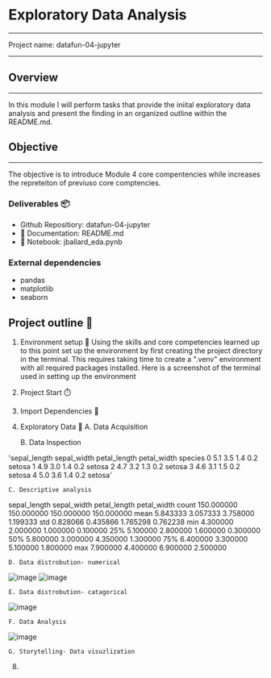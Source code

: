  # Exploratory Data Analysis
______________________________________________________________
Project name: datafun-04-jupyter
___________________________________________________________
## Overview
____________________________________________________________
 In this module I will perform tasks that provide the iniital exploratory data analysis and present the finding in an organized outline within the README.md. 

## Objective
_____________________________________________________
 The objective is to introduce Module 4 core compentencies while increases the repreteiton of previuso core comptencies.


### Deliverables 📦
* Github Repositiory: datafun-04-jupyter
* 📰 Documentation: README.md
* 📔 Notebook: jballard_eda.pynb

### External dependencies
- pandas
- matplotlib
- seaborn
  
## Project outline 📝
 1. Environment setup 🌲
    Using the skills and core competencies learned up to this point set up the environment by first creating the project directory in the terminal.  This requires taking time to create a ".venv" environment with all required packages installed. Here is a screenshot of the terminal used in setting up the environment
    ![]()
 3. Project Start ⏱️
 
    
    

 5. Import Dependencies 🐼

 6. Exploratory Data 🧭
    A. Data Acquisition
    
    B. Data Inspection
    
'sepal_length  sepal_width  petal_length  petal_width species
0           5.1          3.5           1.4          0.2  setosa
1           4.9          3.0           1.4          0.2  setosa
2           4.7          3.2           1.3          0.2  setosa
3           4.6          3.1           1.5          0.2  setosa
4           5.0          3.6           1.4          0.2  setosa'
  
   
    C. Descriptive analysis

   sepal_length  sepal_width  petal_length  petal_width
count    150.000000   150.000000    150.000000   150.000000
mean       5.843333     3.057333      3.758000     1.199333
std        0.828066     0.435866      1.765298     0.762238
min        4.300000     2.000000      1.000000     0.100000
25%        5.100000     2.800000      1.600000     0.300000
50%        5.800000     3.000000      4.350000     1.300000
75%        6.400000     3.300000      5.100000     1.800000
max        7.900000     4.400000      6.900000     2.500000
    
    D. Data distrobution- numerical
    
   ![image](https://github.com/JBtallgrass/datafun-04-jupyter/assets/106720990/44604ffa-ac52-450e-90f7-4c80e480bddf)
   ![image](https://github.com/JBtallgrass/datafun-04-jupyter/assets/106720990/6579ca24-53cb-44b9-8559-80635b777dd4)
    
    E. Data distrobution- catagorical
    
   ![image](https://github.com/JBtallgrass/datafun-04-jupyter/assets/106720990/e70969c0-8562-4b01-8f93-2ab1fba9b581)

  
    F. Data Analysis

   ![image](https://github.com/JBtallgrass/datafun-04-jupyter/assets/106720990/188fdcd9-4353-4cd8-93ac-52fe5031b0a4)

    
    G. Storytelling- Data visuzlization

 
8. 
